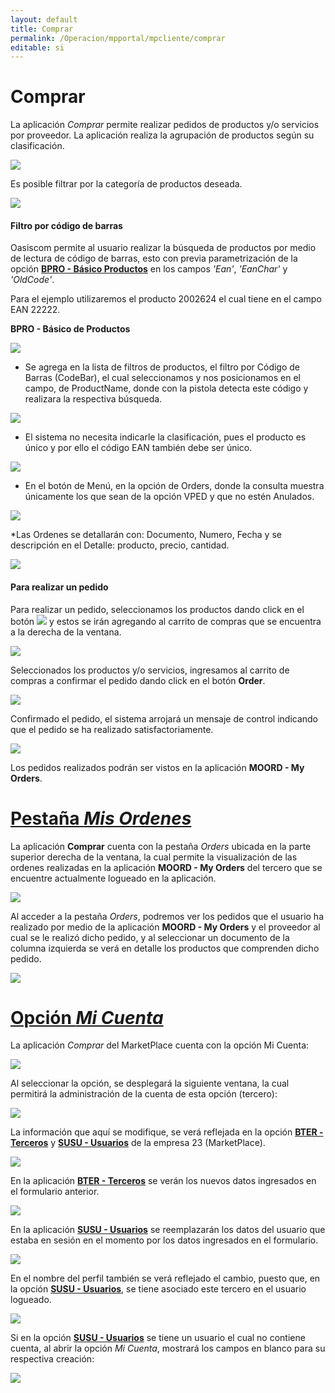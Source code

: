 ```yaml
---
layout: default
title: Comprar
permalink: /Operacion/mpportal/mpcliente/comprar
editable: si
---
```


# Comprar

La aplicación _Comprar_ permite realizar pedidos de productos y/o servicios por proveedor. La aplicación realiza la agrupación de productos según su clasificación.  

![](comprar3.png)

Es posible filtrar por la categoría de productos deseada.  

![](comprar4.png)

#### Filtro por código de barras

Oasiscom permite al usuario realizar la búsqueda de productos por medio de lectura de código de barras, esto con previa parametrización de la opción [**BPRO - Básico Productos**](http://docs.oasiscom.com/Operacion/common/bprodu/bpro) en los campos _'Ean'_, _'EanChar'_ y _'OldCode'_.  

Para el ejemplo utilizaremos el producto 2002624 el cual tiene en el campo EAN 22222.  

**BPRO - Básico de Productos**

![](comprar14.png)

* Se agrega en la lista de filtros de productos, el filtro por Código de Barras (CodeBar), el cual seleccionamos y nos posicionamos en el campo, de ProductName, donde con la pistola detecta este código y realizara la respectiva búsqueda.  

![](comprar15.png)

* El sistema no necesita indicarle la clasificación, pues el producto es único y por ello el código EAN también debe ser único.  

![](comprar16.png)

* En el botón de Menú, en la opción de Orders, donde la consulta muestra únicamente los que sean de la opción VPED y que no estén Anulados.  

![](comprar17.png)

*Las Ordenes se detallarán con: Documento, Numero, Fecha y se descripción en el Detalle: producto, precio, cantidad.  

![](comprar18.png)


#### Para realizar un pedido  

Para realizar un pedido, seleccionamos los productos dando click en el botón ![](carro.png) y estos se irán agregando al carrito de compras que se encuentra a la derecha de la ventana.  

![](comprar.png)

Seleccionados los productos y/o servicios, ingresamos al carrito de compras a confirmar el pedido dando click en el botón **Order**.  

![](pedido.png)

Confirmado el pedido, el sistema arrojará un mensaje de control indicando que el pedido se ha realizado satisfactoriamente.  

![](confirmacion.png)

Los pedidos realizados podrán ser vistos en la aplicación **MOORD - My Orders**.

# [Pestaña _Mis Ordenes_](http://docs.oasiscom.com/Operacion/mpportal/mpcliente/comprar#pestaña-mis-ordenes)

La aplicación **Comprar** cuenta con la pestaña _Orders_ ubicada en la parte superior derecha de la ventana, la cual permite la visualización de las ordenes realizadas en la aplicación **MOORD - My Orders** del tercero que se encuentre actualmente logueado en la aplicación.  

![](comprar1.png)

Al acceder a la pestaña _Orders_, podremos ver los pedidos que el usuario ha realizado por medio de la aplicación **MOORD - My Orders** y el proveedor al cual se le realizó dicho pedido, y al seleccionar un documento de la columna izquierda se verá en detalle los productos que comprenden dicho pedido.  

![](comprar6.png)

# [Opción _Mi Cuenta_](http://docs.oasiscom.com/Operacion/mpportal/mpcliente/comprar#opción-mi-cuenta)

La aplicación _Comprar_ del MarketPlace cuenta con la opción Mi Cuenta:  

![](comprar7.png)

Al seleccionar la opción, se desplegará la siguiente ventana, la cual permitirá la administración de la cuenta de esta opción (tercero):  

![](comprar8.png)

La información que aquí se modifique, se verá reflejada en la opción [**BTER - Terceros**](http://docs.oasiscom.com/Operacion/common/btercer/bter) y [**SUSU - Usuarios**](http://docs.oasiscom.com/Operacion/system/sacceso/susu) de la empresa 23 (MarketPlace).  

![](comprar9.png)

En la aplicación [**BTER - Terceros**](http://docs.oasiscom.com/Operacion/common/btercer/bter) se verán los nuevos datos ingresados en el formulario anterior.  

![](comprar10.png)

En la aplicación [**SUSU - Usuarios**](http://docs.oasiscom.com/Operacion/system/sacceso/susu) se reemplazarán los datos del usuario que estaba en sesión en el momento por los datos ingresados en el formulario.  

![](comprar11.png)

En el nombre del perfil también se verá reflejado el cambio, puesto que, en la opción [**SUSU - Usuarios**](http://docs.oasiscom.com/Operacion/system/sacceso/susu), se tiene asociado este tercero en el usuario logueado.  

![](comprar12.png)

Si en la opción [**SUSU - Usuarios**](http://docs.oasiscom.com/Operacion/system/sacceso/susu) se tiene un usuario el cual no contiene cuenta, al abrir la opción _Mi Cuenta_, mostrará los campos en blanco para su respectiva creación:  

![](comprar13.png)








